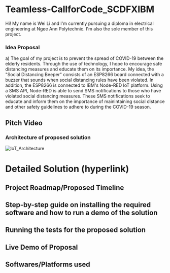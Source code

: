 # Teamless-CallforCode_SCDFXIBM
Hi! My name is Wei Li and I'm currently pursuing a diploma in electrical engineering at Ngee Ann Polytechnic. I'm also the sole member of this project. 

### Idea Proposal 
a) The goal of my project is to prevent the spread of COVID-19 between the elderly residents. Through the use of technology, I hope to encourage safe distancing measures and educate them on its importance. My idea, the "Social Distancing Beeper" consists of an ESP8266 board connected with a buzzer that sounds when social distancing rules have been violated. In addition, the ESP8266 is connected to IBM's Node-RED IoT platform. Using a SMS API, Node-RED is able to send SMS notifications to those who have violated social distancing measures. These SMS notifications seek to educate and inform them on the importance of mainintaining social distance and other safety guidelines to adhere to during the COVID-19 season.

## Pitch Video


### Architecture of proposed solution
![IoT_Architecture](https://user-images.githubusercontent.com/62842333/84574201-6c9ca300-add7-11ea-9b4a-06242e5a198c.PNG)


# Detailed Solution (hyperlink)

## Project Roadmap/Proposed Timeline

## Step-by-step guide on installing the required software and how to run a demo of the solution

## Running the tests for the proposed solution  

## Live Demo of Proposal 

## Softwares/Platforms used 


